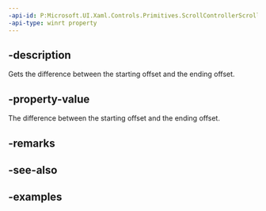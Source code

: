 ```yaml
---
-api-id: P:Microsoft.UI.Xaml.Controls.Primitives.ScrollControllerScrollByRequestedEventArgs.OffsetDelta
-api-type: winrt property
---
```


## -description

Gets the difference between the starting offset and the ending offset.

## -property-value

The difference between the starting offset and the ending offset.

## -remarks

## -see-also

## -examples


